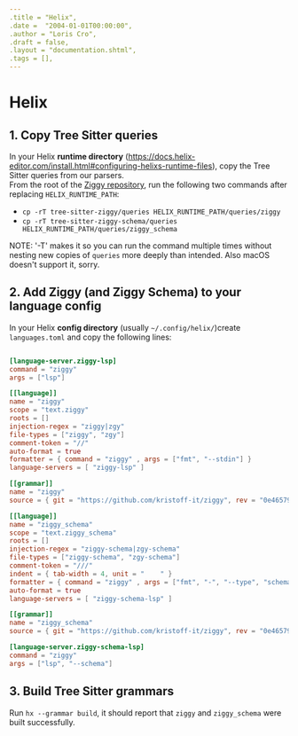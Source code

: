 ```yaml
---
.title = "Helix",
.date =  "2004-01-01T00:00:00",
.author = "Loris Cro",
.draft = false,
.layout = "documentation.shtml",
.tags = [],
---
```

# Helix
 
## 1. Copy Tree Sitter queries

In your Helix **runtime directory** (https://docs.helix-editor.com/install.html#configuring-helixs-runtime-files), copy the Tree Sitter queries from our parsers.  
  From the root of the [Ziggy repository](https://github.com/kristoff-it/ziggy), run the following two commands after replacing `HELIX_RUNTIME_PATH`:
  - `cp -rT tree-sitter-ziggy/queries HELIX_RUNTIME_PATH/queries/ziggy`
  - `cp -rT tree-sitter-ziggy-schema/queries HELIX_RUNTIME_PATH/queries/ziggy_schema`  

NOTE: '-T' makes it so you can run the command multiple times without nesting new copies of `queries` more deeply than intended. Also macOS doesn't support it, sorry.
    
## 2. Add Ziggy (and Ziggy Schema) to your language config 
In your Helix **config directory** (usually `~/.config/helix/`)create `languages.toml` and copy the following lines:
```toml

[language-server.ziggy-lsp]
command = "ziggy"
args = ["lsp"]

[[language]]
name = "ziggy"
scope = "text.ziggy"
roots = []
injection-regex = "ziggy|zgy"
file-types = ["ziggy", "zgy"]
comment-token = "//"
auto-format = true
formatter = { command = "ziggy" , args = ["fmt", "--stdin"] }
language-servers = [ "ziggy-lsp" ]

[[grammar]]
name = "ziggy"
source = { git = "https://github.com/kristoff-it/ziggy", rev = "0e46579ed878bb28a78cf624c2e593eb39301648", subpath = "tree-sitter-ziggy" }

[[language]]
name = "ziggy_schema"
scope = "text.ziggy_schema"
roots = []
injection-regex = "ziggy-schema|zgy-schema"
file-types = ["ziggy-schema", "zgy-schema"]
comment-token = "///"
indent = { tab-width = 4, unit = "    " }
formatter = { command = "ziggy" , args = ["fmt", "-", "--type", "schema"] }
auto-format = true
language-servers = [ "ziggy-schema-lsp" ]

[[grammar]]
name = "ziggy_schema"
source = { git = "https://github.com/kristoff-it/ziggy", rev = "0e46579ed878bb28a78cf624c2e593eb39301648", subpath = "tree-sitter-ziggy-schema" }

[language-server.ziggy-schema-lsp]
command = "ziggy"
args = ["lsp", "--schema"]
```

 
## 3. Build Tree Sitter grammars

Run `hx --grammar build`, it should report that `ziggy` and `ziggy_schema` were built successfully.



